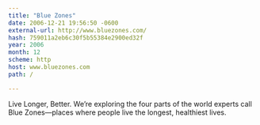 ```yaml
---
title: "Blue Zones"
date: 2006-12-21 19:56:50 -0600
external-url: http://www.bluezones.com/
hash: 759011a2eb6c30f5b55384e2900ed32f
year: 2006
month: 12
scheme: http
host: www.bluezones.com
path: /

---
```


Live Longer, Better. We’re exploring the four parts of the world experts call Blue Zones—places where people live the longest, healthiest lives.
